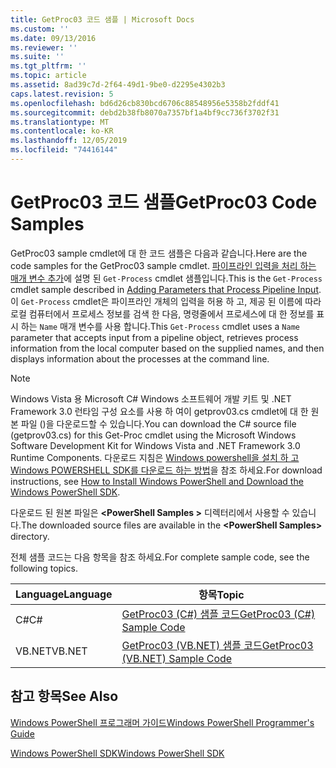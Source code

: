 ```yaml
---
title: GetProc03 코드 샘플 | Microsoft Docs
ms.custom: ''
ms.date: 09/13/2016
ms.reviewer: ''
ms.suite: ''
ms.tgt_pltfrm: ''
ms.topic: article
ms.assetid: 8ad39c7d-2f64-49d1-9be0-d2295e4302b3
caps.latest.revision: 5
ms.openlocfilehash: bd6d26cb830bcd6706c88548956e5358b2fddf41
ms.sourcegitcommit: debd2b38fb8070a7357bf1a4bf9cc736f3702f31
ms.translationtype: MT
ms.contentlocale: ko-KR
ms.lasthandoff: 12/05/2019
ms.locfileid: "74416144"
---
```

# <a name="getproc03-code-samples"></a><span data-ttu-id="b35d3-102">GetProc03 코드 샘플</span><span class="sxs-lookup"><span data-stu-id="b35d3-102">GetProc03 Code Samples</span></span>

<span data-ttu-id="b35d3-103">GetProc03 sample cmdlet에 대 한 코드 샘플은 다음과 같습니다.</span><span class="sxs-lookup"><span data-stu-id="b35d3-103">Here are the code samples for the GetProc03 sample cmdlet.</span></span> <span data-ttu-id="b35d3-104">[파이프라인 입력을 처리 하는 매개 변수 추가](../cmdlet/adding-parameters-that-process-pipeline-input.md)에 설명 된 `Get-Process` cmdlet 샘플입니다.</span><span class="sxs-lookup"><span data-stu-id="b35d3-104">This is the `Get-Process` cmdlet sample described in [Adding Parameters that Process Pipeline Input](../cmdlet/adding-parameters-that-process-pipeline-input.md).</span></span> <span data-ttu-id="b35d3-105">이 `Get-Process` cmdlet은 파이프라인 개체의 입력을 허용 하 고, 제공 된 이름에 따라 로컬 컴퓨터에서 프로세스 정보를 검색 한 다음, 명령줄에서 프로세스에 대 한 정보를 표시 하는 `Name` 매개 변수를 사용 합니다.</span><span class="sxs-lookup"><span data-stu-id="b35d3-105">This `Get-Process` cmdlet uses a `Name` parameter that accepts input from a pipeline object, retrieves process information from the local computer based on the supplied names, and then displays information about the processes at the command line.</span></span>

> [!NOTE]
> <span data-ttu-id="b35d3-106">Windows Vista 용 Microsoft C# Windows 소프트웨어 개발 키트 및 .NET Framework 3.0 런타임 구성 요소를 사용 하 여이 getprov03.cs cmdlet에 대 한 원본 파일 ()을 다운로드할 수 있습니다.</span><span class="sxs-lookup"><span data-stu-id="b35d3-106">You can download the C# source file (getprov03.cs) for this Get-Proc cmdlet using the Microsoft Windows Software Development Kit for Windows Vista and .NET Framework 3.0 Runtime Components.</span></span> <span data-ttu-id="b35d3-107">다운로드 지침은 [Windows powershell을 설치 하 고 Windows POWERSHELL SDK를 다운로드 하는 방법](/powershell/scripting/developer/installing-the-windows-powershell-sdk)을 참조 하세요.</span><span class="sxs-lookup"><span data-stu-id="b35d3-107">For download instructions, see [How to Install Windows PowerShell and Download the Windows PowerShell SDK](/powershell/scripting/developer/installing-the-windows-powershell-sdk).</span></span>
>
> <span data-ttu-id="b35d3-108">다운로드 된 원본 파일은 **\<PowerShell Samples >** 디렉터리에서 사용할 수 있습니다.</span><span class="sxs-lookup"><span data-stu-id="b35d3-108">The downloaded source files are available in the **\<PowerShell Samples>** directory.</span></span>

<span data-ttu-id="b35d3-109">전체 샘플 코드는 다음 항목을 참조 하세요.</span><span class="sxs-lookup"><span data-stu-id="b35d3-109">For complete sample code, see the following topics.</span></span>

|<span data-ttu-id="b35d3-110">Language</span><span class="sxs-lookup"><span data-stu-id="b35d3-110">Language</span></span>|<span data-ttu-id="b35d3-111">항목</span><span class="sxs-lookup"><span data-stu-id="b35d3-111">Topic</span></span>|
|--------------|-----------|
|<span data-ttu-id="b35d3-112">C#</span><span class="sxs-lookup"><span data-stu-id="b35d3-112">C#</span></span>|[<span data-ttu-id="b35d3-113">GetProc03 (C#) 샘플 코드</span><span class="sxs-lookup"><span data-stu-id="b35d3-113">GetProc03 (C#) Sample Code</span></span>](./getproc03-csharp-sample-code.md)|
|<span data-ttu-id="b35d3-114">VB.NET</span><span class="sxs-lookup"><span data-stu-id="b35d3-114">VB.NET</span></span>|[<span data-ttu-id="b35d3-115">GetProc03 (VB.NET) 샘플 코드</span><span class="sxs-lookup"><span data-stu-id="b35d3-115">GetProc03 (VB.NET) Sample Code</span></span>](./getproc03-vb-net-sample-code.md)|

## <a name="see-also"></a><span data-ttu-id="b35d3-116">참고 항목</span><span class="sxs-lookup"><span data-stu-id="b35d3-116">See Also</span></span>

[<span data-ttu-id="b35d3-117">Windows PowerShell 프로그래머 가이드</span><span class="sxs-lookup"><span data-stu-id="b35d3-117">Windows PowerShell Programmer's Guide</span></span>](./windows-powershell-programmer-s-guide.md)

[<span data-ttu-id="b35d3-118">Windows PowerShell SDK</span><span class="sxs-lookup"><span data-stu-id="b35d3-118">Windows PowerShell SDK</span></span>](../windows-powershell-reference.md)

